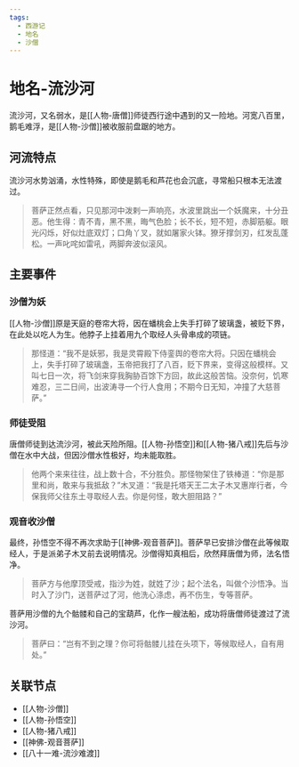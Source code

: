 ```yaml
---
tags:
  - 西游记
  - 地名
  - 沙僧
---
```


# 地名-流沙河

流沙河，又名弱水，是[[人物-唐僧]]师徒西行途中遇到的又一险地。河宽八百里，鹅毛难浮，是[[人物-沙僧]]被收服前盘踞的地方。

## 河流特点

流沙河水势汹涌，水性特殊，即使是鹅毛和芦花也会沉底，寻常船只根本无法渡过。

> 菩萨正然点看，只见那河中泼剌一声响亮，水波里跳出一个妖魔来，十分丑恶。他生得：青不青，黑不黑，晦气色脸；长不长，短不短，赤脚筋躯。眼光闪烁，好似灶底双灯；口角丫叉，就如屠家火钵。獠牙撑剑刃，红发乱蓬松。一声叱咤如雷吼，两脚奔波似滚风。

## 主要事件

### 沙僧为妖

[[人物-沙僧]]原是天庭的卷帘大将，因在蟠桃会上失手打碎了玻璃盏，被贬下界，在此处以吃人为生。他脖子上挂着用九个取经人头骨串成的项链。

> 那怪道：“我不是妖邪，我是灵霄殿下侍銮舆的卷帘大将。只因在蟠桃会上，失手打碎了玻璃盏，玉帝把我打了八百，贬下界来，变得这般模样。又叫七日一次，将飞剑来穿我胸胁百馀下方回，故此这般苦恼。没奈何，饥寒难忍，三二日间，出波涛寻一个行人食用；不期今日无知，冲撞了大慈菩萨。”

### 师徒受阻

唐僧师徒到达流沙河，被此天险所阻。[[人物-孙悟空]]和[[人物-猪八戒]]先后与沙僧在水中大战，但因沙僧水性极好，均未能取胜。

> 他两个来来往往，战上数十合，不分胜负。那怪物架住了铁棒道：“你是那里和尚，敢来与我抵敌？”木叉道：“我是托塔天王二太子木叉惠岸行者，今保我师父往东土寻取经人去。你是何怪，敢大胆阻路？”

### 观音收沙僧

最终，孙悟空不得不再次求助于[[神佛-观音菩萨]]。菩萨早已安排沙僧在此等候取经人，于是派弟子木叉前去说明情况。沙僧得知真相后，欣然拜唐僧为师，法名悟净。

> 菩萨方与他摩顶受戒，指沙为姓，就姓了沙；起个法名，叫做个沙悟净。当时入了沙门，送菩萨过了河，他洗心涤虑，再不伤生，专等菩萨。

菩萨用沙僧的九个骷髅和自己的宝葫芦，化作一艘法船，成功将唐僧师徒渡过了流沙河。

> 菩萨曰：“岂有不到之理？你可将骷髅儿挂在头项下，等候取经人，自有用处。”

## 关联节点
- [[人物-沙僧]]
- [[人物-孙悟空]]
- [[人物-猪八戒]]
- [[神佛-观音菩萨]]
- [[八十一难-流沙难渡]]

